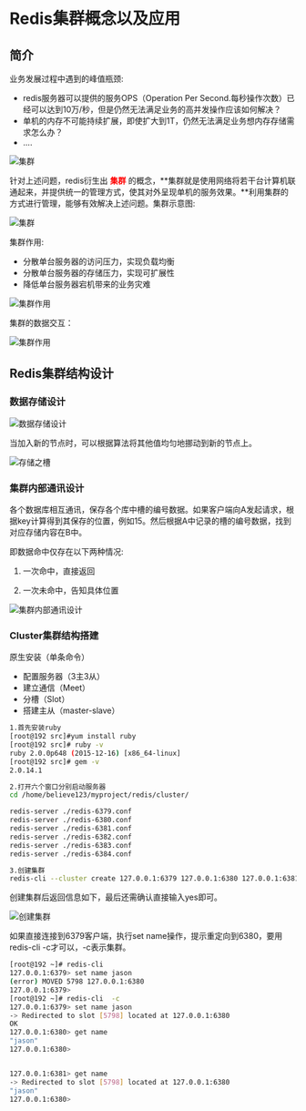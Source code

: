 # Redis集群概念以及应用

## 简介

业务发展过程中遇到的峰值瓶颈: 

* redis服务器可以提供的服务OPS（Operation Per Second.每秒操作次数）已经可以达到10万/秒，但是仍然无法满足业务的高并发操作应该如何解决？
* 单机的内存不可能持续扩展，即使扩大到1T，仍然无法满足业务想内存存储需求怎么办？
* ....

![集群](./images/单点Redis的问题.png)

针对上述问题，redis衍生出  <font color='red'>**集群**</font> 的概念，**集群就是使用网络将若干台计算机联通起来，并提供统一的管理方式，使其对外呈现单机的服务效果。**利用集群的方式进行管理，能够有效解决上述问题。集群示意图: 

![集群](./images/集群.png)

集群作用: 

* 分散单台服务器的访问压力，实现负载均衡
* 分散单台服务器的存储压力，实现可扩展性
* 降低单台服务器宕机带来的业务灾难

![集群作用](./images/集群作用.png)

集群的数据交互：

![集群作用](./images/集群的数据交互.png)

## Redis集群结构设计

### 数据存储设计

![数据存储设计](./images/数据存储设计.png)

当加入新的节点时，可以根据算法将其他值均匀地挪动到新的节点上。

![存储之槽](./images/存储之槽.png)

### 集群内部通讯设计 

各个数据库相互通讯，保存各个库中槽的编号数据。如果客户端向A发起请求，根据key计算得到其保存的位置，例如15。然后根据A中记录的槽的编号数据，找到对应存储内容在B中。

即数据命中仅存在以下两种情况: 

1. 一次命中，直接返回

2. 一次未命中，告知具体位置

![集群内部通讯设计](./images/集群内部通讯设计.png)

### Cluster集群结构搭建

原生安装（单条命令）

* 配置服务器（3主3从）
* 建立通信（Meet）
* 分槽（Slot）
* 搭建主从（master-slave）

```bash
1.首先安装ruby
[root@192 src]#yum install ruby
[root@192 src]# ruby -v
ruby 2.0.0p648 (2015-12-16) [x86_64-linux]
[root@192 src]# gem -v
2.0.14.1

2.打开六个窗口分别启动服务器
cd /home/believe123/myproject/redis/cluster/

redis-server ./redis-6379.conf
redis-server ./redis-6380.conf
redis-server ./redis-6381.conf
redis-server ./redis-6382.conf
redis-server ./redis-6383.conf
redis-server ./redis-6384.conf

3.创建集群
redis-cli --cluster create 127.0.0.1:6379 127.0.0.1:6380 127.0.0.1:6381 127.0.0.1:6382 127.0.0.1:6383 127.0.0.1:6384 --cluster-replicas 1
```

创建集群后返回信息如下，最后还需确认直接输入yes即可。

![创建集群](./images/创建集群.png)

如果直接连接到6379客户端，执行set name操作，提示重定向到6380，要用redis-cli -c才可以，-c表示集群。

```bash
[root@192 ~]# redis-cli
127.0.0.1:6379> set name jason
(error) MOVED 5798 127.0.0.1:6380
127.0.0.1:6379>
[root@192 ~]# redis-cli  -c
127.0.0.1:6379> set name jason
-> Redirected to slot [5798] located at 127.0.0.1:6380
OK
127.0.0.1:6380> get name
"jason"
127.0.0.1:6380>


127.0.0.1:6381> get name
-> Redirected to slot [5798] located at 127.0.0.1:6380
"jason"
127.0.0.1:6380>
```
